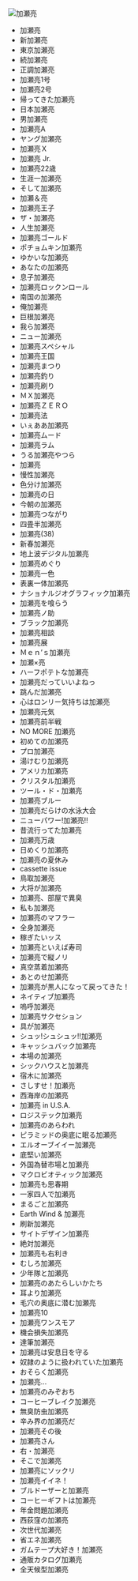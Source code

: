 <img src="http://www.iza.ne.jp/images/news/20081219/138326_c450.jpg" alt="加瀬亮">


* 加瀬亮
* 新加瀬亮
* 東京加瀬亮
* 続加瀬亮
* 正調加瀬亮
* 加瀬亮1号
* 加瀬亮2号
* 帰ってきた加瀬亮
* 日本加瀬亮
* 男加瀬亮
* 加瀬亮A
* ヤング加瀬亮
* 加瀬亮Ｘ
* 加瀬亮 Jr.
* 加瀬亮22歳
* 生涯一加瀬亮
* そして加瀬亮
* 加瀬＆亮
* 加瀬亮王子
* ザ・加瀬亮
* 人生加瀬亮
* 加瀬亮ゴールド
* ポチョムキン加瀬亮
* ゆかいな加瀬亮
* あなたの加瀬亮
* 息子加瀬亮
* 加瀬亮ロックンロール
* 南国の加瀬亮
* 俺加瀬亮
* 巨根加瀬亮
* 我ら加瀬亮
* ニュー加瀬亮
* 加瀬亮スペシャル
* 加瀬亮王国
* 加瀬亮まつり
* 加瀬亮釣り
* 加瀬亮刷り
* ＭＸ加瀬亮
* 加瀬亮ＺＥＲＯ
* 加瀬亮法
* いぇああ加瀬亮
* 加瀬亮ムード
* 加瀬亮ラム
* うる加瀬亮やつら
* 加瀬亮
* 慢性加瀬亮
* 色分け加瀬亮
* 加瀬亮の日
* 今朝の加瀬亮
* 加瀬亮つながり
* 四畳半加瀬亮
* 加瀬亮(38)
* 新春加瀬亮
* 地上波デジタル加瀬亮
* 加瀬亮めぐり
* 加瀬亮一色
* 表裏一体加瀬亮
* ナショナルジオグラフィック加瀬亮
* 加瀬亮を喰らう
* 加瀬亮ノ助
* ブラック加瀬亮
* 加瀬亮相談
* 加瀬亮展
* Ｍｅｎ’ｓ加瀬亮
* 加瀬×亮
* ハーフポテトな加瀬亮
* 加瀬亮だっていいよねっ
* 跳んだ加瀬亮
* 心はロンリー気持ちは加瀬亮
* 加瀬亮元気
* 加瀬亮前半戦
* NO MORE 加瀬亮
* 初めての加瀬亮
* プロ加瀬亮
* 湯けむり加瀬亮
* アメリカ加瀬亮
* クリスタル加瀬亮
* ツール・ド・加瀬亮
* 加瀬亮ブルー
* 加瀬亮だらけの水泳大会
* ニューパワー!加瀬亮!!
* 昔流行ってた加瀬亮
* 加瀬亮万歳
* 日めくり加瀬亮
* 加瀬亮の夏休み
* cassette issue
* 鳥取加瀬亮
* 大将が加瀬亮
* 加瀬亮、部屋で異臭
* 私も加瀬亮
* 加瀬亮のマフラー
* 全身加瀬亮
* 稼ぎたいッス
* 加瀬亮といえば寿司
* 加瀬亮で縦ノリ
* 真空蒸着加瀬亮
* あとのせ加瀬亮
* 加瀬亮が黒人になって戻ってきた！
* ネイティブ加瀬亮
* 嗚呼加瀬亮
* 加瀬亮サクセション
* 具が加瀬亮
* シュッ!シュシュッ!!加瀬亮
* キャッシュバック加瀬亮
* 本場の加瀬亮
* シックハウスと加瀬亮
* 宿木に加瀬亮
* さしすせ！加瀬亮
* 西海岸の加瀬亮
* 加瀬亮 in U.S.A.
* ロジステック加瀬亮
* 加瀬亮のあらわれ
* ピラミッドの奥底に眠る加瀬亮
* エルオーブイイー加瀬亮
* 底堅い加瀬亮
* 外国為替市場と加瀬亮
* マクロビオティック加瀬亮
* 加瀬亮も思春期
* 一家四人で加瀬亮
* まるごと加瀬亮
* Earth Wind & 加瀬亮 
* 刷新加瀬亮
* サイトデザイン加瀬亮
* 絶対加瀬亮
* 加瀬亮も右利き
* むしろ加瀬亮
* 少年隊と加瀬亮
* 加瀬亮のあたらしいかたち
* 耳より加瀬亮
* 毛穴の奥底に潜む加瀬亮
* 加瀬亮10
* 加瀬亮ワンスモア
* 機会損失加瀬亮
* 達筆加瀬亮
* 加瀬亮は安息日を守る
* 奴隷のように扱われていた加瀬亮
* おそらく加瀬亮
* 加瀬亮…
* 加瀬亮のみぞおち
* コーヒーブレイク加瀬亮
* 無臭防虫加瀬亮
* 辛み界の加瀬亮だ
* 加瀬亮その後
* 加瀬亮さん
* 右・加瀬亮
* そこで加瀬亮
* 加瀬亮にソックリ
* 加瀬亮イイネ！
* ブルドーザーと加瀬亮
* コーヒーギフトは加瀬亮
* 年金問題加瀬亮
* 西荻窪の加瀬亮
* 次世代加瀬亮
* 省エネ加瀬亮
* ガムテープ大好き！加瀬亮
* 通販カタログ加瀬亮
* 全天候型加瀬亮

